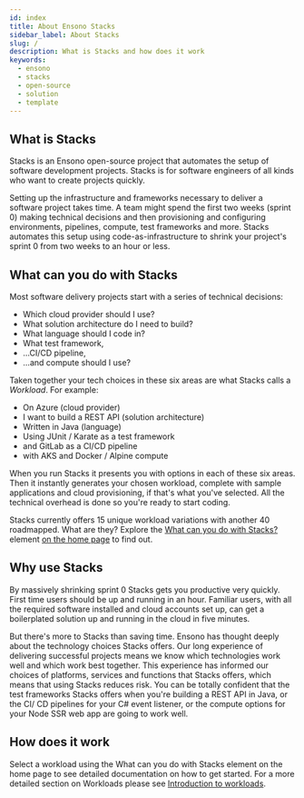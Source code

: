 ```yaml
---
id: index
title: About Ensono Stacks
sidebar_label: About Stacks
slug: /
description: What is Stacks and how does it work
keywords:
  - ensono
  - stacks
  - open-source
  - solution
  - template
---
```


## What is Stacks

Stacks is an Ensono open-source project that automates the setup of software development projects. Stacks is for software engineers of all kinds who want to create projects quickly.

Setting up the infrastructure and frameworks necessary to deliver a software project takes time. A team might spend the first two weeks (sprint 0) making technical decisions and then provisioning and configuring environments, pipelines, compute, test frameworks and more. Stacks automates this setup using code-as-infrastructure to shrink your project's sprint 0 from two weeks to an hour or less.

## What can you do with Stacks

Most software delivery projects start with a series of technical decisions:

- Which cloud provider should I use?
- What solution architecture do I need to build?
- What language should I code in?
- What test framework,
- ...CI/CD pipeline,
- ...and compute should I use?

Taken together your tech choices in these six areas are what Stacks calls a *Workload*. For example:

- On Azure (cloud provider)
- I want to build a REST API (solution architecture)
- Written in Java (language)
- Using JUnit / Karate as a test framework
- and GitLab as a CI/CD pipeline
- with AKS and Docker / Alpine compute

When you run Stacks it presents you with options in each of these six areas. Then it instantly generates your chosen workload, complete with sample applications and cloud provisioning, if that's what you've selected. All the technical overhead is done so you're ready to start coding.

Stacks currently offers 15 unique workload variations with another 40 roadmapped. What are they? Explore the [What can you do with Stacks?](../#stacks-selector) element [on the home page](https://stacks.amido.com/) to find out.

## Why use Stacks

By massively shrinking sprint 0 Stacks gets you productive very quickly. First time users should be up and running in an hour. Familiar users, with all the required software installed and cloud accounts set up, can get a boilerplated solution up and running in the cloud in five minutes.

But there's more to Stacks than saving time. Ensono has thought deeply about the technology choices Stacks offers. Our long experience of delivering successful projects means we know which technologies work well and which work best together. This experience has informed our choices of platforms, services and functions that Stacks offers, which means that using Stacks reduces risk. You can be totally confident that the test frameworks Stacks offers when you're building a REST API in Java, or the CI/ CD pipelines for your C# event listener, or the compute options for your Node SSR web app are going to work well.

## How does it work

Select a workload using the What can you do with Stacks element on the home page to see detailed documentation on how to get started. For a more detailed section on Workloads please see [Introduction to workloads](/docs/workloads/workloads.md).
